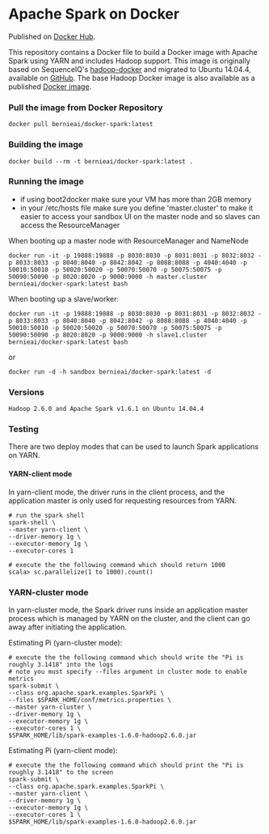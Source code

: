Apache Spark on Docker
==========

Published on [Docker Hub](https://hub.docker.com/r/bernieai/docker-spark/).

This repository contains a Docker file to build a Docker image with Apache Spark using YARN and includes Hadoop support. This image is originally based on SequenceIQ's [hadoop-docker](https://github.com/sequenceiq/hadoop-docker) and migrated to Ubuntu 14.04.4, available on [GitHub](https://github.com/crockpotveggies/docker-hadoop). The base Hadoop Docker image is also available as a published [Docker image](https://hub.docker.com/r/bernieai/docker-hadoop/).

### Pull the image from Docker Repository
```
docker pull bernieai/docker-spark:latest
```

### Building the image
```
docker build --rm -t bernieai/docker-spark:latest .
```

### Running the image

* if using boot2docker make sure your VM has more than 2GB memory
* in your /etc/hosts file make sure you define 'master.cluster' to make it easier to access your sandbox UI on the master node and so slaves can access the ResourceManager

When booting up a master node with ResourceManager and NameNode
```
docker run -it -p 19888:19888 -p 8030:8030 -p 8031:8031 -p 8032:8032 -p 8033:8033 -p 8040:8040 -p 8042:8042 -p 8088:8088 -p 4040:4040 -p 50010:50010 -p 50020:50020 -p 50070:50070 -p 50075:50075 -p 50090:50090 -p 8020:8020 -p 9000:9000 -h master.cluster bernieai/docker-spark:latest bash
```

When booting up a slave/worker:
```
docker run -it -p 19888:19888 -p 8030:8030 -p 8031:8031 -p 8032:8032 -p 8033:8033 -p 8040:8040 -p 8042:8042 -p 8088:8088 -p 4040:4040 -p 50010:50010 -p 50020:50020 -p 50070:50070 -p 50075:50075 -p 50090:50090 -p 8020:8020 -p 9000:9000 -h slave1.cluster bernieai/docker-spark:latest bash
```
or
```
docker run -d -h sandbox bernieai/docker-spark:latest -d
```

### Versions
```
Hadoop 2.6.0 and Apache Spark v1.6.1 on Ubuntu 14.04.4 
```

### Testing

There are two deploy modes that can be used to launch Spark applications on YARN.

#### YARN-client mode

In yarn-client mode, the driver runs in the client process, and the application master is only used for requesting resources from YARN.

```
# run the spark shell
spark-shell \
--master yarn-client \
--driver-memory 1g \
--executor-memory 1g \
--executor-cores 1

# execute the the following command which should return 1000
scala> sc.parallelize(1 to 1000).count()
```
### YARN-cluster mode

In yarn-cluster mode, the Spark driver runs inside an application master process which is managed by YARN on the cluster, and the client can go away after initiating the application.

Estimating Pi (yarn-cluster mode):

```
# execute the the following command which should write the "Pi is roughly 3.1418" into the logs
# note you must specify --files argument in cluster mode to enable metrics
spark-submit \
--class org.apache.spark.examples.SparkPi \
--files $SPARK_HOME/conf/metrics.properties \
--master yarn-cluster \
--driver-memory 1g \
--executor-memory 1g \
--executor-cores 1 \
$SPARK_HOME/lib/spark-examples-1.6.0-hadoop2.6.0.jar
```

Estimating Pi (yarn-client mode):

```
# execute the the following command which should print the "Pi is roughly 3.1418" to the screen
spark-submit \
--class org.apache.spark.examples.SparkPi \
--master yarn-client \
--driver-memory 1g \
--executor-memory 1g \
--executor-cores 1 \
$SPARK_HOME/lib/spark-examples-1.6.0-hadoop2.6.0.jar
```
